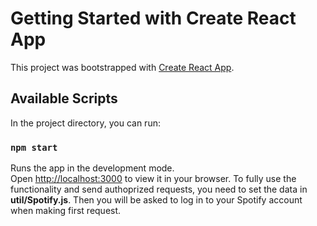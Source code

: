 # Getting Started with Create React App

This project was bootstrapped with [Create React App](https://github.com/facebook/create-react-app).

## Available Scripts

In the project directory, you can run:

### `npm start`

Runs the app in the development mode.\
Open [http://localhost:3000](http://localhost:3000) to view it in your browser.
To fully use the functionality and send authoprized requests, you need to set the data in **util/Spotify.js**. Then you will be asked to log in to your Spotify account when making first request.
